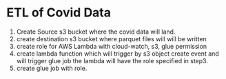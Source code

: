 # ETL of Covid Data

1) Create Source s3 bucket where the covid data will land.  
2) create destination s3 bucket where parquet files will will be written 
3) create role for AWS Lambda with cloud-watch, s3, glue permission 
4) create lambda function which will trigger by s3 object create event and will trigger glue job the lambda will have the role specified in step3. 
5) create glue job with role.   